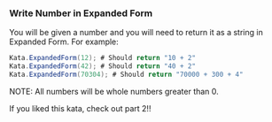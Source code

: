 ### Write Number in Expanded Form

You will be given a number and you will need to return it as a string in Expanded Form. For example:
```c#
Kata.ExpandedForm(12); # Should return "10 + 2"
Kata.ExpandedForm(42); # Should return "40 + 2"
Kata.ExpandedForm(70304); # Should return "70000 + 300 + 4"
```
NOTE: All numbers will be whole numbers greater than 0.

If you liked this kata, check out part 2!!
